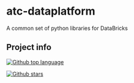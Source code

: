 # atc-dataplatform
A common set of python libraries for DataBricks

## Project info

[![Github top language](https://img.shields.io/github/languages/top/atc-net/atc-dataplatform)](https://github.com/atc-net/atc-dataplatform)

[![Github stars](https://img.shields.io/github/stars/atc-net/atc-dataplatform)](https://github.com/atc-net/atc-dataplatform)
